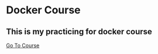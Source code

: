 # Docker Course

## This is my practicing for docker course

<a href="https://www.youtube.com/playlist?list=PLzNfs-3kBUJnY7Cy1XovLaAkgfjim05RR"> Go To Course </a>
